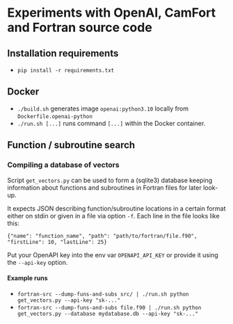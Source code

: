 # Experiments with OpenAI, CamFort and Fortran source code

## Installation requirements

- `pip install -r requirements.txt`

## Docker

- `./build.sh` generates image `openai:python3.10` locally from `Dockerfile.openai-python`
- `./run.sh [...]` runs command `[...]` within the Docker container.

## Function / subroutine search

### Compiling a database of vectors

Script `get_vectors.py` can be used to form a (sqlite3) database
keeping information about functions and subroutines in Fortran files
for later look-up.

It expects JSON describing function/subroutine locations in a certain
format either on stdin or given in a file via option `-f`. Each line
in the file looks like this:

`{"name": "function_name", "path": "path/to/fortran/file.f90", "firstLine": 10, "lastLine": 25}`

Put your OpenAPI key into the env var `OPENAPI_API_KEY` or provide it using the `--api-key` option.

#### Example runs

- `fortran-src --dump-funs-and-subs src/ | ./run.sh python get_vectors.py --api-key "sk-..."`
- `fortran-src --dump-funs-and-subs file.f90 | ./run.sh python get_vectors.py --database mydatabase.db --api-key "sk-..."`
